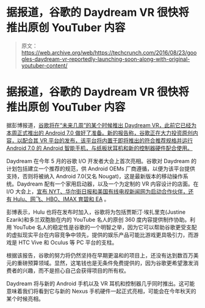 # 据报道，谷歌的 Daydream VR 很快将推出原创 YouTuber 内容 

> 原文：<https://web.archive.org/web/https://techcrunch.com/2016/08/23/googles-daydream-vr-reportedly-launching-soon-along-with-original-youtuber-content/>

# 据报道，谷歌的 Daydream VR 很快将推出原创 YouTuber 内容

据彭博报道，[谷歌将在“未来几周”的某个时候推出 Daydream VR，此前它已经为本周正式推出的 Android 7.0 做好了准备。新的报告称，谷歌正在大力投资原创内容，以配合其 VR 平台的发布，该平台将内置于即将推出的符合推荐规格并运行 Android 7.0 的 Android 智能手机，与纸板状耳机和新的控制器硬件配合使用。](https://web.archive.org/web/20221207112538/http://www.bloomberg.com/news/articles/2016-08-23/google-said-to-recruit-web-stars-hulu-for-virtual-reality-push)

Daydream 在今年 5 月的谷歌 I/O 开发者大会上首次亮相。谷歌对 Daydream 的计划包括建立一个推荐的规范，供 Android OEMs 厂商遵循，以便为该平台提供支持，否则将被纳入 Android 7.0(又名 Nougat)，这是最新版本的移动操作系统。Daydream 配有一个家用启动器，以及一个为定制的 VR 内容设计的店面。在 I/O 大会上，[宣布 NYT、华尔街日报和美国有线电视新闻网为启动合作伙伴，还有 Hulu、网飞、HBO、IMAX 育碧和 EA](https://web.archive.org/web/20221207112538/https://beta.techcrunch.com/2016/05/18/google-vr-headset/) 。

彭博表示，Hulu 也将在发布时加入，谷歌将为包括贾斯汀·埃扎里克(Justine Ezarik)和多兰双胞胎在内的 YouTube 名人的原创 360 度内容提供制作协助。利用 YouTube 名人的稳定性是谷歌的一个明智之举，因为它可以帮助谷歌更受支配的虚拟现实平台在内容竞争中领先，提供的娱乐产品可能比游戏更具吸引力，而游戏是 HTC Vive 和 Oculus 等 PC 平台的支柱。

根据该报告，谷歌的努力将仍然坚持在早期更温和的项目上，还没有达到数百万美元的重磅预算领域。显然，这笔钱也是无条件免费提供的，因为谷歌更希望激发消费者的兴趣，而不是担心自己会获得项目的所有权。

Daydream 将与新的 Android 手机以及 VR 耳机和控制器几乎同时推出。这可能意味着我们将看到它与新的 Nexus 手机硬件一起正式亮相，可能会在今年秋天的某个时候亮相。
